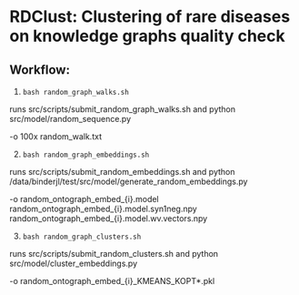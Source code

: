 # RDClust: Clustering of rare diseases on knowledge graphs quality check

## Workflow:

1.	``` bash random_graph_walks.sh ```
   
runs src/scripts/submit_random_graph_walks.sh and python src/model/random_sequence.py

-o 100x random_walk.txt

2.	``` bash random_graph_embeddings.sh ```
   
runs src/scripts/submit_random_embeddings.sh and python /data/binderjl/test/src/model/generate_random_embeddings.py
	
 -o random_ontograph_embed_{i}.model
     random_ontograph_embed_{i}.model.syn1neg.npy
     random_ontograph_embed_{i}.model.wv.vectors.npy

3.	``` bash random_graph_clusters.sh ```
   
runs src/scripts/submit_random_clusters.sh and python src/model/cluster_embeddings.py

-o random_ontograph_embed_{i}_KMEANS_KOPT*.pkl
